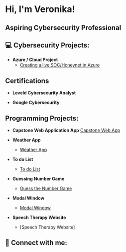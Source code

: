 <h1>Hi, I'm Veronika! </h1>

<h2> Aspiring Cybersecurity Professional <h2>
  
<h2>💻 Cybersecurity Projects:</h2>

- <b> Azure / Cloud Project </b>
  - [Creating a live SOC/Honeynet in Azure](https://github.com/Veroro321/Azure-SOC)

<h2> Certifications </h2>
  
- <b> Leveld Cybersecurity Analyst </b>
  
- <b> Google Cybersecurity </b>
  
<h2> Programming Projects:</h2>

- <b>Capstone Web Application App</b>
<a href="https://github.com/Veroro321/FinalCapstone.git">Capstone Web App</a>

- <b> Weather App </b>
  - [Weather App](https://github.com/Veroro321/Weather_App)
 
- <b>To do List </b>
  - [To do List](https://github.com/Veroro321/Todo-List-)
    
- <b>Guessing Number Game </b>
  - [Guess the Number Game](https://github.com/Veroro321/GuessingNumberGame)

- <b> Modal Window </b>
  - [Modal Window](https://github.com/Veroro321/ModalWindow) 

- <b> Speech Therapy Website </b>
  - [Speech Therapy Website]
 

<h2> 🤳 Connect with me:</h2>


<!--

Here are some ideas to get you started:

- 🔭 I’m currently working on ...
- 🌱 I’m currently learning ...
- 👯 I’m looking to collaborate on ...
- 🤔 I’m looking for help with ...
- 💬 Ask me about ...
- 📫 How to reach me: ...
- ⚡ Fun fact: ...
-->
